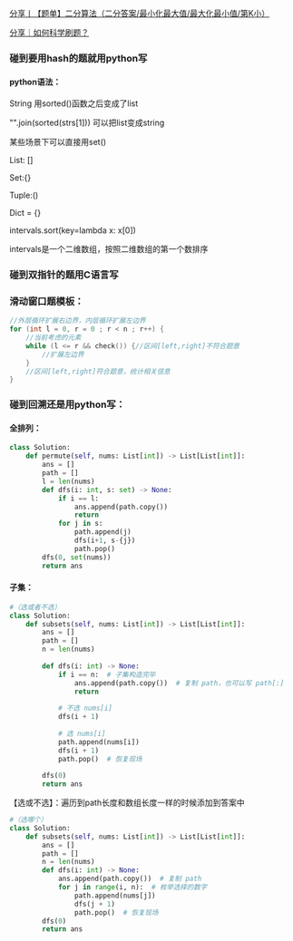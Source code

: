 [分享丨【题单】二分算法（二分答案/最小化最大值/最大化最小值/第K小）](https://leetcode.cn/circle/discuss/SqopEo/)


[分享｜如何科学刷题？](https://leetcode.cn/circle/discuss/RvFUtj/)

### 碰到要用hash的题就用python写
#### python语法：
String 用sorted()函数之后变成了list

"".join(sorted(strs[1])) 可以把list变成string

某些场景下可以直接用set()

List: []

Set:{}

Tuple:()

Dict = {}

intervals.sort(key=lambda x: x[0])

intervals是一个二维数组，按照二维数组的第一个数排序

### 碰到双指针的题用C语言写

### 滑动窗口题模板：
```c
//外层循环扩展右边界，内层循环扩展左边界
for (int l = 0, r = 0 ; r < n ; r++) {
    //当前考虑的元素
    while (l <= r && check()) {//区间[left,right]不符合题意
        //扩展左边界
    }
    //区间[left,right]符合题意，统计相关信息
}
```

### 碰到回溯还是用python写：
#### 全排列：
```python
class Solution:
    def permute(self, nums: List[int]) -> List[List[int]]:
        ans = []
        path = []
        l = len(nums)
        def dfs(i: int, s: set) -> None:
            if i == l:
                ans.append(path.copy())
                return
            for j in s:
                path.append(j)
                dfs(i+1, s-{j})
                path.pop()
        dfs(0, set(nums))
        return ans
```

#### 子集：
```python
#（选或者不选）
class Solution:
    def subsets(self, nums: List[int]) -> List[List[int]]:
        ans = []
        path = []
        n = len(nums)
        
        def dfs(i: int) -> None:
            if i == n:  # 子集构造完毕
                ans.append(path.copy())  # 复制 path，也可以写 path[:]
                return
                
            # 不选 nums[i]
            dfs(i + 1)
            
            # 选 nums[i]
            path.append(nums[i])
            dfs(i + 1)
            path.pop()  # 恢复现场
            
        dfs(0)
        return ans
```
【选或不选】：遍历到path长度和数组长度一样的时候添加到答案中

```python
#（选哪个）
class Solution:
    def subsets(self, nums: List[int]) -> List[List[int]]:
        ans = []
        path = []
        n = len(nums)
        def dfs(i: int) -> None:
            ans.append(path.copy())  # 复制 path
            for j in range(i, n):  # 枚举选择的数字
                path.append(nums[j])
                dfs(j + 1)
                path.pop()  # 恢复现场
        dfs(0)
        return ans
```



